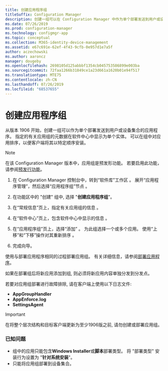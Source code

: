 ```yaml
---
title: 创建应用程序组
titleSuffix: Configuration Manager
description: 创建一组可以在 Configuration Manager 中作为单个部署发送到用户或设备集合的应用程序。
ms.date: 07/26/2019
ms.prod: configuration-manager
ms.technology: configmgr-app
ms.topic: conceptual
ms.collection: M365-identity-device-management
ms.assetid: e67c691e-62ef-4f43-9cfb-0e957d1e7a5f
author: aczechowski
ms.author: aaroncz
manager: dougeby
ms.openlocfilehash: 2698105d125abbbf1354cb045753586899e003ba
ms.sourcegitcommit: 72faa1266b31849ce1a23d661a1620b01e94f517
ms.translationtype: MTE75
ms.contentlocale: zh-CN
ms.lasthandoff: 07/26/2019
ms.locfileid: "68537655"
---
```

# <a name="create-application-groups"></a>创建应用程序组

<!--3555907-->

从版本 1906 开始，创建一组可以作为单个部署发送到用户或设备集合的应用程序。 指定的有关应用组的元数据在软件中心中显示为单个实体。 可以在组中对应用排序，以便客户端将其以特定顺序安装。

> [!Note]  
> 在该 Configuration Manager 版本中，应用组是预发形功能。 若要启用此功能，请参阅[预发行功能](/sccm/core/servers/manage/pre-release-features)。  

1. 在 Configuration Manager 控制台中，转到“软件库”工作区  。 展开“应用程序管理”，然后选择“应用程序组”节点   。  

1. 在功能区中的 "创建" 组中, 选择 "**创建应用程序组**"。

1. 在“常规信息”页上，指定有关应用组的信息  。  

1. 在“软件中心”页上，包含软件中心中显示的信息  。  

1. 在“应用程序组”页上，选择“添加”   。 为此组选择一个或多个应用。 使用“上移”和“下移”操作对其重新排序   。  

1. 完成向导。  

使用与部署应用程序相同的过程部署应用组。 有关详细信息，请参阅[部署应用程序](/sccm/apps/deploy-use/deploy-applications)。

如果在部署组后将新应用添加到组, 则必须将新应用内容单独分发到分发点。

若要对应用组部署进行故障排除, 请在客户端上使用以下日志文件:

- **AppGroupHandler**
- **AppEnforce.log**
- **SettingsAgent**

> [!Important]  
> 在将整个层次结构和目标客户端更新为至少1906版之前, 请勿创建或部署应用组。

### <a name="known-issues"></a>已知问题

- 组中的应用只能包含**Windows Installer**或**脚本**部署类型。 将 "部署类型" 安装行为设置为 "**针对系统安装**"。
- 只能将应用组部署到设备集合。
